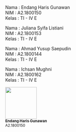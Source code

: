 Nama : Endang Haris Gunawan <br>
NIM : A2.1800150 <br>
Kelas : TI - IV E <br>

Nama : Juliana Syifa Listiani <br>
NIM : A2.1800153 <br>
Kelas : TI - IV E <br>

Nama : Ahmad Yusup Saepudin  <br>
NIM : A2.1800144 <br>
Kelas : TI - IV E <br>

Nama : Ichsan Mughni <br>
NIM : A2.1800162 <br>
Kelas : TI - IV E <br>

<tr>
     <!-- Baris 2 Max 7 Akun -->
     <td align="center"><a href="#"><img src=https://avatars1.githubusercontent.com/u/66875400?s=460&u=6c3709d5a918e6ca9016f6aec90ac6ead3123648&v=4 width="100px;" alt=""/><br /><sub><b>Endang Haris Gunawan</b></sub></a><sub><br>A2.1800150</br></sub></td>
  <br>
  <tr>